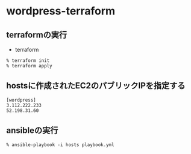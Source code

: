 # wordpress-terraform

## terraformの実行
* terraform
```
% terraform init
% terraform apply
```
## hostsに作成されたEC2のパブリックIPを指定する
```
[wordpress]
3.112.222.233
52.198.31.60
```
## ansibleの実行
```
% ansible-playbook -i hosts playbook.yml
```

